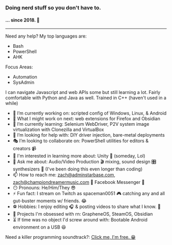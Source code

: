 ### Doing nerd stuff so you don't have to. 
#### ... since 2018. 🧐
---
Need any help? My top languages are:
  - Bash
  - PowerShell
  - AHK

Focus Areas:
  - Automation
  - SysAdmin

I can navigate Javascript and web APIs some but still learning a lot. Fairly comfortable with Python and Java as well. Trained in C++ (haven't used in a while)

- 🔭 I’m currently working on: scripted config of Windows, Linux, & Android
- 🔮 What I might work on next: web extensions for Firefox and Obsidian
- 🌱 I’m currently learning: Selenium WebDriver, P2V system image virtualization with Clonezilla and VirtualBox
- 🤔 I’m looking for help with: DIY driver injection, bare-metal deployments
- 🎭 I’m looking to collaborate on: PowerShell utilities for editors & creators 📹
- 🧠 I'm interested in learning more about: Unity 👾 (someday, Lol)
- 💬 Ask me about: Audio/Video Production 🎬 mixing, sound design 🎛 synthesizers 🎹 (I've been doing this even longer than coding)
- 📫 How to reach me: zach@adminstarbase.com, zach@championdreamermusic.com 📧 Facebook Messenger 📱
- 😶 Pronouns: He/Him/They 😎
- ⚡ Fun fact: I stream on Twitch as spaceman0051 🎮 catching any and all gut-buster moments w/ friends. 😂
- ⚽ Hobbies: I enjoy editing 🎧 & posting videos to share what I know. 🎥
- 💚 Projects I'm obsessed with rn: GrapheneOS, SteamOS, Obsidian
- ⏳ If time was no object I'd screw around with: Bootable Android environment on a USB 😆

Need a killer programming soundtrack?: [Click me, I'm free. 😁](https://open.spotify.com/playlist/4ayeUEcFxn6AkAEktLrfBW?si=ea21f57cfee84aab)
